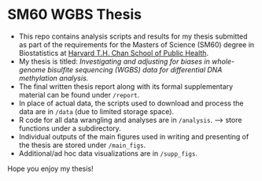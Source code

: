 # SM60 WGBS Thesis
- This repo contains analysis scripts and results for my thesis submitted as part of the requirements for the Masters of Science (SM60) degree in Biostatistics at [Harvard T.H. Chan School of Public Health](https://www.hsph.harvard.edu/).
- My thesis is titled: *Investigating and adjusting for biases in whole-genome bisulfite sequencing (WGBS) data for differential DNA methylation analysis.*
- The final written thesis report along with its formal supplementary material can be found under `/report`. 
- In place of actual data, the scripts used to download and process the data are in `/data` (due to limited storage space).
- R code for all data wrangling and analyses are in `/analysis`. --> store functions under a subdirectory.
- Individual outputs of the main figures used in writing and presenting of the thesis are stored under `/main_figs`.
- Additional/ad hoc data visualizations are in `/supp_figs`.

Hope you enjoy my thesis!
